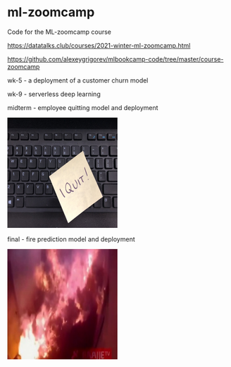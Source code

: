 # ml-zoomcamp
Code for the ML-zoomcamp course

https://datatalks.club/courses/2021-winter-ml-zoomcamp.html

https://github.com/alexeygrigorev/mlbookcamp-code/tree/master/course-zoomcamp


wk-5 - a deployment of a customer churn model

wk-9 - serverless deep learning 

midterm - employee quitting model and deployment

<img src="https://github.com/lkirch/ml-zoomcamp/blob/main/midterm/images/i-quit.jpeg" alt="I Quit!" width="250" height="250">

final - fire prediction model and deployment

<img src="https://github.com/lkirch/ml-zoomcamp/blob/main/ml-zoomcamp-final/data/img_data/train/fire/img_88.jpg" alt="fire" width="250" height="250">

